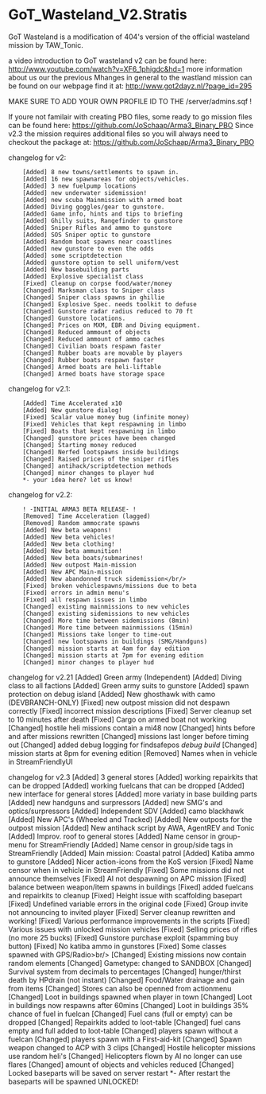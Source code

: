 GoT_Wasteland_V2.Stratis
========================

GoT Wasteland is a modification of 404's version of the official wasteland mission by TAW_Tonic.

a video introduction to GoT wasteland v2 can be found here: http://www.youtube.com/watch?v=XF6_1phigdc&hd=1
more information about us our the previous Mhanges in general to the wastland mission can be found on our webpage
find it at: http://www.got2dayz.nl/?page_id=295

MAKE SURE TO ADD YOUR OWN PROFILE ID TO THE /server/admins.sqf !

If youre not familair with creating PBO files, some ready to go mission files can be found here: https://github.com/JoSchaap/Arma3_Binary_PBO
Since v2.3 the mission requires additional files so you will always need to checkout the package at: https://github.com/JoSchaap/Arma3_Binary_PBO

changelog for v2:

		[Added] 8 new towns/settlements to spawn in.
		[Added] 16 new spawnareas for objects/vehicles.
		[Added] 3 new fuelpump locations
		[Added] new underwater sidemission!
		[Added] new scuba Mainmission with armed boat
		[Added] Diving goggles/gear to gunstore.
		[Added] Game info, hints and tips to briefing
		[Added] Ghilly suits, Rangefinder to gunstore
		[Added] Sniper Rifles and ammo to gunstore
		[Added] SOS Sniper optic to gunstore
		[Added] Random boat spawns near coastlines
		[Added] new gunstore to even the odds
		[Added] some scriptdetection
		[Added] gunstore option to sell uniform/vest
		[Added] New basebuilding parts
		[Added] Explosive specialist class
		[Fixed] Cleanup on corpse food/water/money
		[Changed] Marksman class to Sniper class
		[Changed] Sniper class spawns in ghillie
		[Changed] Explosive Spec. needs toolkit to defuse
		[Changed] Gunstore radar radius reduced to 70 ft
		[Changed] Gunstore locations.
		[Changed] Prices on MXM, EBR and Diving equipment.
		[Changed] Reduced ammount of objects
		[Changed] Reduced ammount of ammo caches
		[Changed] Civilian boats respawn faster
		[Changed] Rubber boats are movable by players
		[Changed] Rubber boats respawn faster
		[Changed] Armed boats are heli-liftable
		[Changed] Armed boats have storage space

changelog for v2.1:

		[Added] Time Accelerated x10
		[Added] New gunstore dialog!
		[Fixed] Scalar value money bug (infinite money)
		[Fixed] Vehicles that kept respawning in limbo
		[Fixed] Boats that kept respawning in limbo
		[Changed] gunstore prices have been changed
		[Changed] Starting money reduced
		[Changed] Nerfed lootspawns inside buildings
		[Changed] Raised prices of the sniper rifles
		[Changed] antihack/scriptdetection methods
		[Changed] minor changes to player hud
		*- your idea here? let us know!

changelog for v2.2:

		! -INITIAL ARMA3 BETA RELEASE- !
		[Removed] Time Acceleration (lagged)
		[Removed] Random ammocrate spawns
		[Added] New beta weapons!
		[Added] New beta vehicles!
		[Added] New beta clothing!
		[Added] New beta ammunition!
		[Added] New beta boats/submarines!
		[Added] New outpost Main-mission
		[Added] New APC Main-mission
		[Added] New abandonned truck sidemission</br/>
		[Fixed] broken vehiclespawns/missions due to beta
		[Fixed] errors in admin menu's
		[Fixed] all respawn issues in limbo
		[Changed] existing mainmissions to new vehicles
		[Changed] existing sidemissions to new vehicles
		[Changed] More time between sidemissions (8min)
		[Changed] More time between mainmissions (15min)
		[Changed] Missions take longer to time-out
		[Changed] new lootspawns in buildings (SMG/Handguns)
		[Changed] mission starts at 4am for day edition
		[Changed] mission starts at 7pm for evening edition
		[Changed] minor changes to player hud


changelog for v2.21
		[Added] Green army (Independent)
		[Added] Diving class to all factions
		[Added] Green army suits to gunstore
		[Added] spawn protection on debug island
		[Added] New ghosthawk with camo (DEVBRANCH-ONLY)
		[Fixed] new outpost mission did not despawn correctly
		[Fixed] incorrect mission descriptions
		[Fixed] Server cleanup set to 10 minutes after death
		[Fixed] Cargo on armed boat not working
		[Changed] hostile heli missions contain a mi48 now
		[Changed] hints before and after missions rewritten
		[Changed] missions last longer before timing out
		[Changed] added debug logging for findsafepos *debug build*
		[Changed] mission starts at 8pm for evening edition
		[Removed] Names when in vehicle in StreamFriendlyUI
		

changelog for v2.3
		[Added] 3 general stores
		[Added] working repairkits that can be dropped
		[Added] working fuelcans that can be dropped
		[Added] new interface for general stores
		[Added] more variaty in base building parts
		[Added] new handguns and surpressors
		[Added] new SMG's and optics/surpressors
		[Added] Independent SDV
		[Added] camo blackhawk
		[Added] New APC's (Wheeled and Tracked)
		[Added] New outposts for the outpost mission
		[Added] New antihack script by AWA, AgentREV and Tonic
		[Added] Improv. roof to general stores
		[Added] Name censor in group-menu for StreamFriendly
		[Added] Name censor in group/side tags in StreamFriendly
		[Added] Main mission: Coastal patrol
		[Added] Katiba ammo to gunstore 
		[Added] Nicer action-icons from the KoS version
		[Fixed] Name censor when in vehicle in StreamFriendly
		[Fixed] Some missions did not announce themselves
		[Fixed] AI not despawning on APC mission
		[Fixed] balance between weapon/item spawns in buildings
		[Fixed] added fuelcans and repairkits to cleanup
		[Fixed] Height issue with scaffolding basepart
		[Fixed] Undefined variable errors in the original code
		[Fixed] Group invite not announcing to invited player
		[Fixed] Server cleanup rewritten and working!
		[Fixed] Various performance improvements in the scripts
		[Fixed] Various issues with unlocked mission vehicles
		[Fixed] Selling prices of rifles (no more 25 bucks)
		[Fixed] Gunstore purchase exploit (spamming buy button)
		[Fixed] No katiba ammo in gunstores
		[Fixed] Some classes spawned with GPS/Radio>br/>
		[Changed] Existing missions now contain random elements
		[Changed] Gametype: changed to SANDBOX 
		[Changed] Survival system from decimals to percentages
		[Changed] hunger/thirst death by HPdrain (not instant)
		[Changed] Food/Water drainage and gain from items
		[Changed] Stores can also be openned from actionmenu
		[Changed] Loot in buildings spawned when player in town
		[Changed] Loot in buildings now respawns after 60mins
		[Changed] Loot in buildings 35% chance of fuel in fuelcan
		[Changed] Fuel cans (full or empty) can be dropped
		[Changed] Repairkits added to loot-table
		[Changed] fuel cans empty and full added to loot-table
		[Changed] players spawn without a fuelcan
		[Changed] players spawn with a First-aid-kit
		[Changed] Spawn weapon changed to ACP with 3 clips
		[Changed] Hostile helicopter missions use random heli's
		[Changed] Helicopters flown by AI no longer can use flares
		[Changed] amount of objects and vehicles reduced
		[Changed] Locked baseparts will be saved on server restart
		*- After restart the baseparts will be spawned UNLOCKED!






